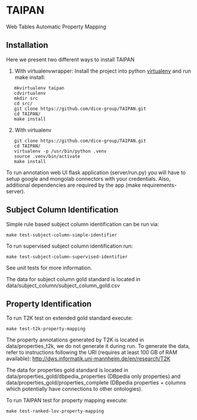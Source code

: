 # TAIPAN
Web Tables Automatic Property Mapping

## Installation
Here we present two different ways to install TAIPAN
1. With virtualenvwrapper:
Install the project into python [virtualenv](https://virtualenvwrapper.readthedocs.org/en/latest/) and run make install:
```
   mkvirtualenv taipan
   cdvirtualenv
   mkdir src
   cd src/
   git clone https://github.com/dice-group/TAIPAN.git
   cd TAIPAN/
   make install
```
2. With virtualenv
```
   git clone https://github.com/dice-group/TAIPAN.git
   cd TAIPAN/
   virtualenv -p /usr/bin/python .venv
   source .venv/bin/activate
   make install
```


To run annotation web UI flask application (server/run.py) you will have to setup google and mongolab connectors with your credentials. Also, additional dependencies are required by the app (make requirements-server).

## Subject Column Identification

Simple rule based subject column identification can be run via:
```
make test-subject-column-simple-identifier
```

To run supervised subject column identification run:
```
make test-subject-column-supervised-identifier
```

See unit tests for more information.

The data for subject column gold standard is located in data/subject_column/subject_column_gold.csv

## Property Identification

To run T2K test on extended gold standard execute:
```
make test-t2k-property-mapping
```
The property annotations generated by T2K is located in data/properties_t2k, we do not generate it during run. To generate the data, refer to instructions following the URI (requires at least 100 GB of RAM available): http://dws.informatik.uni-mannheim.de/en/research/T2K

The data for properties gold standard is located in data/properties_gold/dbpedia_properties (DBpedia only properties) and data/properties_gold/properties_complete (DBpedia properties + columns which potentially have connections to other ontologies).

To run TAIPAN test for property mapping execute:
```
make test-ranked-lov-property-mapping
```
